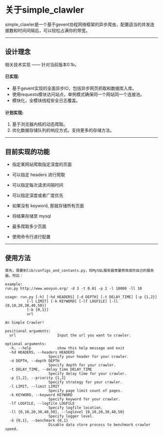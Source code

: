 # 关于simple_clawler
simple_clawler是一个基于gevent协程网络框架的异步爬虫，配置适当的并发连接数和时间间隔后，可以轻松占满你的带宽。

-----

## 设计理念
相关技术实现 —— 针对当前版本0.1b。

#### 已实现:
 - 基于gevent实现的全面异步IO，包括异步网页抓取和数据库入库。
 - 使用requests模块访问站点，单例模式确保同一个网站同一个连接池。
 - 模块化，全模块线程安全日志覆盖。
#### 计划实现:
 1. 基于浏览器内核的动态爬取。
 2. 优化数据存储队列的响应方式。支持更多的存储方法。

-----

## 目前实现的功能
 - 指定某网站爬取指定深度的页面

 - 可以指定 headers 进行爬取

 - 可以指定每次请求间隔时间

 - 可以指定深度或者广度优先

 - 如果没有 keyword, 那就存储所有页面

 - 将结果存储至 mysql

 - 最多爬取多少页面

 - 使用命令行进行配置

-----

## 使用方法
    
	首先，需要到lib/configs_and_contants.py，将MySQL服务器常量修改成你自己的服务器。然后：
	
    example:
    run.py http://www.wooyun.org/ -d 3 -t 0.01 -p 2 -l 10000 -ll 10
    
    usage: run.py [-h] [-hd HEADERS] [-d DEPTH] [-t DELAY_TIME] [-p {1,2}]
              [-l LIMIT] [-k KEYWORD] [-lf LOGFILE] [-ll {0,10,20,30,40,50}]
              [-b {0,1}]
              url

    An Simple Crawler!

    positional arguments:
      url                   Input the url you want to crawler.

    optional arguments:
      -h, --help            show this help message and exit
      -hd HEADERS, --headers HEADERS
                        Specify your header for your crawler.
      -d DEPTH, --depth DEPTH
                        Specify depth for your crawler.
      -t DELAY_TIME, --delay_time DELAY_TIME
                        Specify delay time for your crawler.
      -p {1,2}, --priority {1,2}
                        Specify strategy for your crawler.
      -l LIMIT, --limit LIMIT
                        Specify page limit count of pages.
      -k KEYWORD, --keyword KEYWORD
                        Specify keyword for your crawler.
      -lf LOGFILE, --logfile LOGFILE
                        Specify logfile location.
      -ll {0,10,20,30,40,50}, --loglevel {0,10,20,30,40,50}
                        Specify logger level.
      -b {0,1}, --benchmark {0,1}
                        Disable data store process to benchmark crawler speed.